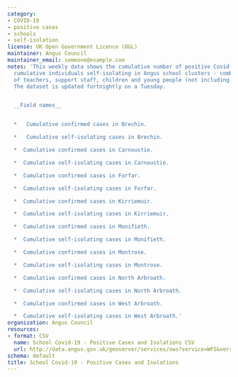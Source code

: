 ```yaml
---
category:
- COVID-19
- positive cases
- schools
- self-isolation
license: UK Open Government Licence (OGL)
maintainer: Angus Council
maintainer_email: someone@example.com
notes: 'This weekly data shows the cumulative number of positive Covid-19 cases and
  cumulative individuals self-isolating in Angus school clusters - combined total
  of teachers, support staff, children and young people (not including contractors).
  The dataset is updated fortnightly on a Tuesday.


  __Field names__


  *   Cumulative confirmed cases in Brechin.

  *   Cumulative self-isolating cases in Brechin.

  *  Cumulative confirmed cases in Carnoustie.

  *  Cumulative self-isolating cases in Carnoustie.

  *  Cumulative confirmed cases in Forfar.

  *  Cumulative self-isolating cases in Forfar.

  *  Cumulative confirmed cases in Kirriemuir.

  *  Cumulative self-isolating cases in Kirriemuir.

  *  Cumulative confirmed cases in Monifieth.

  *  Cumulative self-isolating cases in Monifieth.

  *  Cumulative confirmed cases in Montrose.

  *  Cumulative self-isolating cases in Montrose.

  *  Cumulative confirmed cases in North Arbroath.

  *  Cumulative self-isolating cases in North Arbroath.

  *  Cumulative confirmed cases in West Arbroath.

  *  Cumulative self-isolating cases in West Arbroath.'
organization: Angus Council
resources:
- format: CSV
  name: School Covid-19 - Positive Cases and Isolations CSV
  url: http://data.angus.gov.uk/geoserver/services/ows?service=WFS&version=1.0.0&request=GetFeature&typeName=services%3Aedn_schoolscovidcases&outputFormat=csv
schema: default
title: School Covid-19 - Positive Cases and Isolations
---
```

